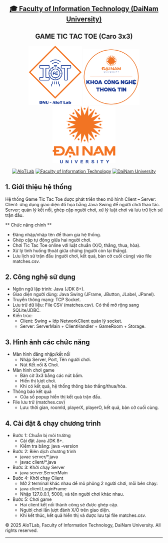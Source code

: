 <h2 align="center">
    <a href="https://dainam.edu.vn/vi/khoa-cong-nghe-thong-tin">
    🎓 Faculty of Information Technology (DaiNam University)
    </a>
</h2>
<h2 align="center">
   GAME TIC TAC TOE (Caro 3x3)
</h2>
<div align="center">
    <p align="center">
        <img src="docs/aiotlab_logo.png" alt="AIoTLab Logo" width="170"/>
        <img src="docs/fitdnu_logo.png" alt="AIoTLab Logo" width="180"/>
        <img src="docs/dnu_logo.png" alt="DaiNam University Logo" width="200"/>
    </p>

[![AIoTLab](https://img.shields.io/badge/AIoTLab-green?style=for-the-badge)](https://www.facebook.com/DNUAIoTLab)
[![Faculty of Information Technology](https://img.shields.io/badge/Faculty%20of%20Information%20Technology-blue?style=for-the-badge)](https://dainam.edu.vn/vi/khoa-cong-nghe-thong-tin)
[![DaiNam University](https://img.shields.io/badge/DaiNam%20University-orange?style=for-the-badge)](https://dainam.edu.vn)

</div>


## 1. Giới thiệu hệ thống

Hệ thống Game Tic Tac Toe được phát triển theo mô hình Client – Server:
Client: ứng dụng giao diện đồ họa bằng Java Swing để người chơi thao tác.
Server: quản lý kết nối, ghép cặp người chơi, xử lý luật chơi và lưu trữ lịch sử trận đấu.

** Chức năng chính **
- Đăng nhập/nhập tên để tham gia hệ thống.
- Ghép cặp tự động giữa hai người chơi.
- Chơi Tic Tac Toe online với luật chuẩn (X/O, thắng, thua, hòa).
- Xử lý tình huống thoát giữa chừng (người còn lại thắng).
- Lưu lịch sử trận đấu (người chơi, kết quả, bàn cờ cuối cùng) vào file matches.csv.

## 2. Công nghệ sử dụng
- Ngôn ngữ lập trình: Java (JDK 8+).
- Giao diện người dùng: Java Swing (JFrame, JButton, JLabel, JPanel).
- Truyền thông mạng: TCP Socket.
- Lưu trữ dữ liệu: File CSV (matches.csv). Có thể mở rộng sang SQLite/JDBC.
- Kiến trúc:
    - Client: Swing + lớp NetworkClient quản lý socket.
    - Server: ServerMain + ClientHandler + GameRoom + Storage.
## 3. Hình ảnh các chức năng
- Màn hình đăng nhập/kết nối
    - Nhập Server, Port, Tên người chơi.
    - Nút Kết nối & Chơi.
- Màn hình chơi game
    - Bàn cờ 3x3 bằng các nút bấm.
    - Hiển thị lượt chơi.
    - Khi có kết quả, hệ thống thông báo thắng/thua/hòa.
- Thông báo kết quả
    - Cửa sổ popup hiển thị kết quả trận đấu.
- File lưu trữ (matches.csv)
    - Lưu: thời gian, roomId, playerX, playerO, kết quả, bàn cờ cuối cùng.

## 4. Cài đặt & chạy chương trình
- Bước 1: Chuẩn bị môi trường
    - Cài đặt Java JDK 8+.
    - Kiểm tra bằng:
    java -version
- Bước 2: Biên dịch chương trình
    - javac server/*.java
    - javac client/*.java
- Bước 3: Khởi chạy Server
    - java server.ServerMain
- Bước 4: Khởi chạy Client
    - Mở 2 terminal khác nhau để mô phỏng 2 người chơi, mỗi bên chạy:
    - java client.LoginFrame
    - Nhập 127.0.0.1, 5000, và tên người chơi khác nhau.
- Bước 5: Chơi game
    - Hai client kết nối thành công sẽ được ghép cặp.
    - Người chơi lần lượt đánh X/O trên giao diện.
    - Khi kết thúc, kết quả hiển thị và được lưu tại file matches.csv.

© 2025 AIoTLab, Faculty of Information Technology, DaiNam University. All rights reserved.

---

